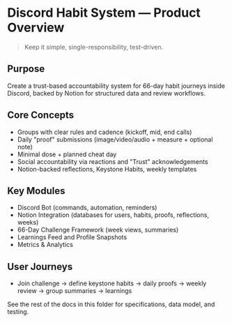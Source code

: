 # Discord Habit System — Product Overview

> Keep it simple, single-responsibility, test-driven.

## Purpose
Create a trust-based accountability system for 66-day habit journeys inside Discord, backed by Notion for structured data and review workflows.

## Core Concepts
- Groups with clear rules and cadence (kickoff, mid, end calls)
- Daily "proof" submissions (image/video/audio + measure + optional note)
- Minimal dose + planned cheat day
- Social accountability via reactions and "Trust" acknowledgements
- Notion-backed reflections, Keystone Habits, weekly templates

## Key Modules
- Discord Bot (commands, automation, reminders)
- Notion Integration (databases for users, habits, proofs, reflections, weeks)
- 66-Day Challenge Framework (week views, summaries)
- Learnings Feed and Profile Snapshots
- Metrics & Analytics

## User Journeys
- Join challenge → define keystone habits → daily proofs → weekly review → group summaries → learnings

See the rest of the docs in this folder for specifications, data model, and testing.
